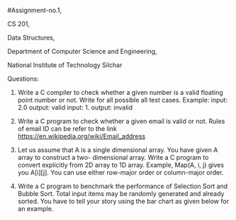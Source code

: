 #Assignment-no.1, 

CS 201,

Data Structures, 

Department of Computer Science and Engineering, 

National Institute of Technology Silchar

Questions:

1. Write a C compiler to check whether a given number is a valid floating point number or not. Write
   for all possible all test cases. Example:
   input: 2.0
   output: valid
   input: 1.
   output: invalid
2. Write a C program to check whether a given email is valid or not. Rules of email ID can be refer to
   the link https://en.wikipedia.org/wiki/Email_address

3. Let us assume that A is a single dimensional array. You have given A array to construct a two-
   dimensional array. Write a C program to convert explicitly from 2D array to 1D array. Example,
   Map(A, i, j) gives you A[i][j]. You can use either row-major order or column-major order.

4. Write a C program to benchmark the performance of Selection Sort and Bubble Sort. Total input
   items may be randomly generated and already sorted. You have to tell your story using the bar chart
   as given below for an example.
